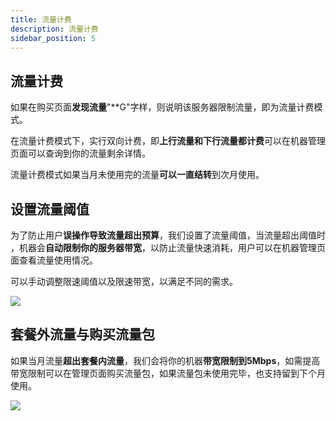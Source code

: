```yaml
---
title: 流量计费
description: 流量计费
sidebar_position: 5
---
```

## 流量计费

如果在购买页面**发现流量**"**G"字样，则说明该服务器限制流量，即为流量计费模式。

在流量计费模式下，实行双向计费，即**上行流量和下行流量都计费**可以在机器管理页面可以查询到你的流量剩余详情。

流量计费模式如果当月未使用完的流量**可以一直结转**到次月使用。

## 设置流量阈值

为了防止用户**误操作导致流量超出预算**，我们设置了流量阈值，当流量超出阈值时
，机器会**自动限制你的服务器带宽**，以防止流量快速消耗，用户可以在机器管理页面查看流量使用情况。

可以手动调整限速阈值以及限速带宽，以满足不同的需求。

![](https://cn-sy1.rains3.com/rainyun-assets/pic/2024/06/20240606153126_b92750016625759a6c96e756fb0ed112.png)

## 套餐外流量与购买流量包

如果当月流量**超出套餐内流量**，我们会将你的机器**带宽限制到5Mbps**，如需提高带宽限制可以在管理页面购买流量包，如果流量包未使用完毕，也支持留到下个月使用。

![](https://cn-sy1.rains3.com/rainyun-assets/pic/2024/07/20240702170247_e7d5a3dfdb35037c88eb2e1600262922.png)